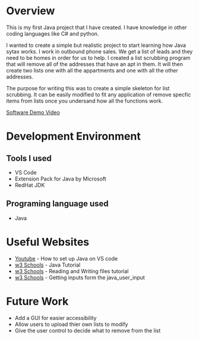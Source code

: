 # Overview

This is my first Java project that I have created. I have knowledge in other coding languages like C# and python.

I wanted to create a simple but realistic project to start learning how Java sytax works. I work in outbound phone sales. We get a list of leads and they need to be homes in order for us to help. I created a list scrubbing program that will remove all of the addresses that have an apt in them. It will then create two lists one with all the appartments and one with all the other addresses.

The purpose for writing this was to create a simple skeleton for list scrubbing. It can be easily modified to fit any application of remove specfic items from lists once you undersand how all the functions work.

[Software Demo Video](https://youtu.be/ZAlyEl3G-WY)

# Development Environment

## Tools I used
- VS Code
- Extension Pack for Java by Microsoft 
- RedHat JDK

## Programing language used
- Java

# Useful Websites

- [Youtube](https://www.youtube.com/watch?v=BB0gZFpukJU) - How to set up Java on VS code
- [w3 Schools](https://www.w3schools.com/java/default.asp) - Java Tutorial
- [w3 Schools](https://www.w3schools.com/java/java_files.asp) - Reading and Writing files tutorial
- [w3 Schools](https://www.w3schools.com/java/java_user_input.asp) - Getting inputs form the java_user_input

# Future Work

- Add a GUI for easier accessibility
- Allow users to upload thier own lists to modify
- Give the user control to decide what to remove from the list